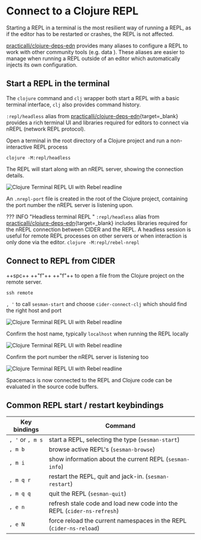 # Connect to a Clojure REPL

Starting a REPL in a terminal is the most resilient way of running a REPL, as if the editor has to be restarted or crashes, the REPL is not affected.

[practicalli/clojure-deps-edn](https://practical.li/clojure/clojure-cli/install/community-tools.html) provides many aliases to configure a REPL to work with other community tools (e.g. data ).  These aliases are easier to manage when running a REPL outside of an editor which automatically injects its own configuration.


## Start a REPL in the terminal

The `clojure` command and `clj` wrapper both start a REPL with a basic terminal interface, `clj` also provides command history.

`:repl/headless` alias from [practicalli/clojure-deps-edn](https://practical.li/clojure/clojure-cli/install/community-tools.html){target=_blank} provides a rich terminal UI and libraries required for editors to connect via nREPL (network REPL protocol).

Open a terminal in the root directory of a Clojure project and run a non-interactive REPL process

```shell
clojure -M:repl/headless
```

The REPL will start along with an nREPL server, showing the connection details.

![Clojure Terminal REPL UI with Rebel readline](https://raw.githubusercontent.com/practicalli/graphic-design/live/editors/spacemacs/screenshots/clojure-repl-terminal-rebel-nrepl.png)

An `.nrepl-port` file is created in the root of the Clojure project, containing the port number the nREPL server is listening upon.


??? INFO "Headless terminal REPL "
    `:repl/headless` alias from [practicalli/clojure-deps-edn](https://practical.li/clojure/clojure-cli/install/community-tools.html){target=_blank} includes libraries required for the nREPL connection between CIDER and the REPL.  A headless session is useful for remote REPL processes on other servers or when interaction is only done via the editor.
    ```
    clojure -M:repl/rebel-nrepl
    ```


## Connect to REPL from CIDER

++spc++ ++"f"++ ++"f"++ to open a file from the Clojure project on the remote server.

```shell
ssh remote
```

`, '` to call `sesman-start` and choose `cider-connect-clj` which should find the right host and port

![Clojure Terminal REPL UI with Rebel readline](https://raw.githubusercontent.com/practicalli/graphic-design/live/editors/spacemacs/screenshots/spacemacs-clojure-cider-connect-clj.png)

Confirm the host name, typically `localhost` when running the REPL locally

![Clojure Terminal REPL UI with Rebel readline](https://raw.githubusercontent.com/practicalli/graphic-design/live/editors/spacemacs/screenshots/spacemacs-clojure-cider-connect-host.png)

Confirm the port number the nREPL server is listening too

![Clojure Terminal REPL UI with Rebel readline](https://raw.githubusercontent.com/practicalli/graphic-design/live/editors/spacemacs/screenshots/spacemacs-clojure-cider-connect-port.png)


Spacemacs is now connected to the REPL and Clojure code can be evaluated in the source code buffers.



## Common REPL start / restart keybindings

| Key bindings     | Command                                                                 |
|------------------|-------------------------------------------------------------------------|
| `, '` or `, m s` | start a REPL, selecting the type (`sesman-start`)                       |
| `, m b`          | browse active REPL's  (`sesman-browse`)                                 |
| `, m i`          | show information about the current REPL  (`sesman-info`)                |
| `, m q r`        | restart the REPL, quit and jack-in.  (`sesman-restart`)                 |
| `, m q q`        | quit the REPL (`sesman-quit`)                                           |
| `, e n`          | refresh stale code and load new code into the REPL (`cider-ns-refresh`) |
| `, e N`          | force reload the current namespaces in the REPL (`cider-ns-reload`)     |
